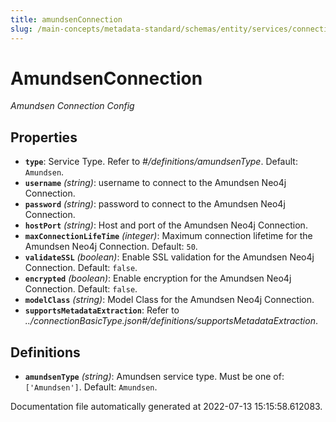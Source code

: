 ```yaml
---
title: amundsenConnection
slug: /main-concepts/metadata-standard/schemas/entity/services/connections/metadata/amundsenconnection
---
```


# AmundsenConnection

*Amundsen Connection Config*

## Properties

- **`type`**: Service Type. Refer to *#/definitions/amundsenType*. Default: `Amundsen`.
- **`username`** *(string)*: username to connect to the Amundsen Neo4j Connection.
- **`password`** *(string)*: password to connect to the Amundsen Neo4j Connection.
- **`hostPort`** *(string)*: Host and port of the Amundsen Neo4j Connection.
- **`maxConnectionLifeTime`** *(integer)*: Maximum connection lifetime for the Amundsen Neo4j Connection. Default: `50`.
- **`validateSSL`** *(boolean)*: Enable SSL validation for the Amundsen Neo4j Connection. Default: `false`.
- **`encrypted`** *(boolean)*: Enable encryption for the Amundsen Neo4j Connection. Default: `false`.
- **`modelClass`** *(string)*: Model Class for the Amundsen Neo4j Connection.
- **`supportsMetadataExtraction`**: Refer to *../connectionBasicType.json#/definitions/supportsMetadataExtraction*.
## Definitions

- **`amundsenType`** *(string)*: Amundsen service type. Must be one of: `['Amundsen']`. Default: `Amundsen`.


Documentation file automatically generated at 2022-07-13 15:15:58.612083.
